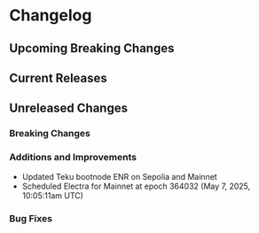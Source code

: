 # Changelog

## Upcoming Breaking Changes

## Current Releases

## Unreleased Changes

### Breaking Changes

### Additions and Improvements
- Updated Teku bootnode ENR on Sepolia and Mainnet
- Scheduled Electra for Mainnet at epoch 364032 (May 7, 2025, 10:05:11am UTC)

### Bug Fixes
